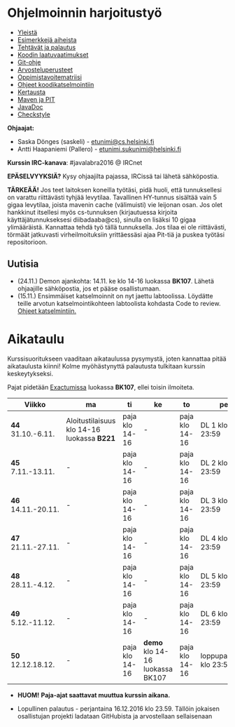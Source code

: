 # Ohjelmoinnin harjoitustyö
* [Yleistä](ohjeet/Yleista.md)
* [Esimerkkejä aiheista](ohjeet/Esimerkkeja-aiheista.md)
* [Tehtävät ja palautus](ohjeet/Tehtavat-ja-palautus.md)
* [Koodin laatuvaatimukset](ohjeet/Koodin-laatuvaatimukset.md)
* [Git-ohje](ohjeet/Git-ohje.md)
* [Arvosteluperusteet](ohjeet/Arvosteluperusteet.md)
* [Oppimistavoitematriisi](http://www.cs.helsinki.fi/courses/58160/matriisi)
* [Ohjeet koodikatselmointiin](ohjeet/Koodikatselmointi.md)
* [Kertausta](ohjeet/Kertausta.md)
* [Maven ja PIT](ohjeet/Maven-ja-PIT.md)
* [JavaDoc](ohjeet/JavaDoc.md)
* [Checkstyle](ohjeet/Checkstyle.md)

**Ohjaajat:**
* Saska Dönges (saskeli) - etunimi@cs.helsinki.fi
* Antti Haapaniemi (Pallero) - etunimi.sukunimi@helsinki.fi

**Kurssin IRC-kanava**:
\#javalabra2016 @ IRCnet

**EPÄSELVYYKSIÄ?** Kysy ohjaajilta pajassa, IRCissä tai lähetä sähköpostia.

**TÄRKEÄÄ!** Jos teet laitoksen koneilla työtäsi, pidä huoli, että tunnuksellesi on varattu riittävästi tyhjää levytilaa. Tavallinen HY-tunnus sisältää vain 5 gigaa levytilaa, joista mavenin cache (välimuisti) vie leijonan osan. Jos olet hankkinut itsellesi myös cs-tunnuksen (kirjautuessa kirjoita käyttäjätunnukseksesi diibadaaba@cs), sinulla on lisäksi 10 gigaa ylimääräistä. Kannattaa tehdä työ tällä tunnuksella. Jos tilaa ei ole riittävästi, törmäät jatkuvasti virheilmoituksiin yrittäessäsi ajaa Pit-tiä ja puskea työtäsi repositorioon. 

## Uutisia

* (24.11.) Demon ajankohta: 14.11. ke klo 14-16 luokassa **BK107**. Lähetä ohjaajille sähköpostia, jos et pääse osallistumaan.
* (15.11.) Ensimmäiset katselmoinnit on nyt jaettu labtoolissa. Löydätte teille arvotun katselmointikohteen labtoolista kohdasta Code to review. [Ohjeet katselmintiin.](https://github.com/javaLabra/Javalabra2016-2/blob/master/ohjeet/Koodikatselmointi.md)

# Aikataulu

Kurssisuoritukseen vaaditaan aikataulussa pysymystä, joten kannattaa pitää aikataulusta kiinni! Kolme myöhästynyttä palautusta tulkitaan kurssin keskeytykseksi.

Pajat pidetään [Exactumissa](http://www.helsinki.fi/teknos/opetustilat/kumpula/gh2b/default.htm) luokassa **BK107**, ellei toisin ilmoiteta.

| Viikko | ma | ti | ke | to | pe | la | su |
| --- | --- | --- | --- | --- | --- | --- | --- |
| **44** <br> 31.10.-6.11. | Aloitustilaisuus klo 14-16 luokassa **B221** | paja klo 14-16 | - | paja klo 14-16 | DL 1 klo 23:59 | - | - |
| **45** <br> 7.11.-13.11. | - | paja klo 14-16 | - | paja klo 14-16 | DL 2 klo 23:59 | - | - |
| **46** <br> 14.11.-20.11.  | - | paja klo 14-16 | - | paja klo 14-16 | DL 3 klo 23:59 | - | katselmointi 1 klo 23:59 |
| **47** <br> 21.11.-27.11.  | - | paja klo 14-16 | - | paja klo 14-16 | DL 4 klo 23:59 | - | - |
| **48** <br> 28.11.-4.12. | - | paja klo 14-16 | - | paja klo 14-16 | DL 5 klo 23:59 | - | katselmointi 2 klo 23:59 |
| **49** <br> 5.12.-11.12. | - | paja klo 14-16 | - | paja klo 14-16 | DL 6 klo 23:59 | - | - |
| **50** <br> 12.12.18.12. | - | paja klo 14-16 | **demo** klo 14-16 luokassa BK107 | paja klo 14-16 | loppupalautus klo 23:59 | - | - |

* **HUOM!** **Paja-ajat saattavat muuttua kurssin aikana.**

* Lopullinen palautus - perjantaina 16.12.2016 klo 23.59. Tällöin jokaisen osallistujan projekti ladataan GitHubista ja arvostellaan sellaisenaan
